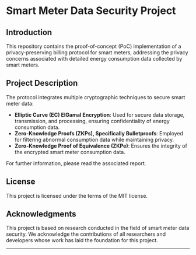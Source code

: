 
# Smart Meter Data Security Project

## Introduction
This repository contains the proof-of-concept (PoC) implementation of a privacy-preserving billing protocol for smart meters, addressing the privacy concerns associated with detailed energy consumption data collected by smart meters.

## Project Description
The protocol integrates multiple cryptographic techniques to secure smart meter data:
- **Elliptic Curve (EC) ElGamal Encryption**: Used for secure data storage, transmission, and processing, ensuring confidentiality of energy consumption data.
- **Zero-Knowledge Proofs (ZKPs), Specifically Bulletproofs**: Employed for filtering abnormal consumption data while maintaining privacy.
- **Zero-Knowledge Proof of Equivalence (ZKPe)**: Ensures the integrity of the encrypted smart meter consumption data.

For further information, please read the associated report. 

## License
This project is licensed under the terms of the MIT license.

## Acknowledgments
This project is based on research conducted in the field of smart meter data security. We acknowledge the contributions of all researchers and developers whose work has laid the foundation for this project.

---
